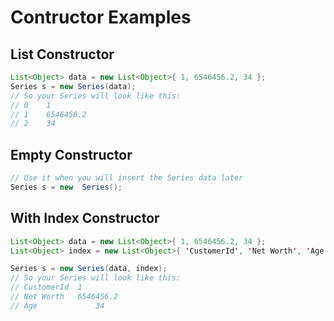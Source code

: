 
# Contructor Examples

## List Constructor
```java
List<Object> data = new List<Object>{ 1, 6546456.2, 34 };
Series s = new Series(data);
// So your Series will look like this:
// 0 	1
// 1 	6546456.2
// 2 	34
```

## Empty Constructor
```java
// Use it when you will insert the Series data later
Series s = new  Series();
```

## With Index Constructor
```java
List<Object> data = new List<Object>{ 1, 6546456.2, 34 };
List<Object> index = new List<Object>{ 'CustomerId', 'Net Worth', 'Age' };

Series s = new Series(data, index);
// So your Series will look like this:
// CustomerId  1
// Net Worth   6546456.2
// Age 			   34
```
